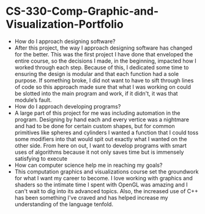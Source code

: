 # CS-330-Comp-Graphic-and-Visualization-Portfolio
- How do I approach designing software?
- After this project, the way I approach designing software has changed for the better. This was the first project I have done that enveloped the entire course, so the decisions I made, in the beginning, impacted how I worked through each step. Because of this, I dedicated some time to ensuring the design is modular and that each function had a sole purpose. If something broke, I did not want to have to sift through lines of code so this approach made sure that what I was working on could be slotted into the main program and work, if it didn't, it was that module’s fault.
- How do I approach developing programs?
- A large part of this project for me was including automation in the program. Designing by hand each and every vertice was a nightmare and had to be done for certain custom shapes, but for common primitives like spheres and cylinders I wanted a function that I could toss some modifiers into that would spit out exactly what I wanted on the other side. From here on out, I want to develop programs with smart uses of algorithms because it not only saves time but is immensely satisfying to execute
- How can computer science help me in reaching my goals?
- This computation graphics and visualizations course set the groundwork for what I want my career to become. I love working with graphics and shaders so the intimate time I spent with OpenGL was amazing and I can't wait to dig into its advanced topics. Also, the increased use of C++ has been something I've craved and has helped increase my understanding of the language tenfold.
